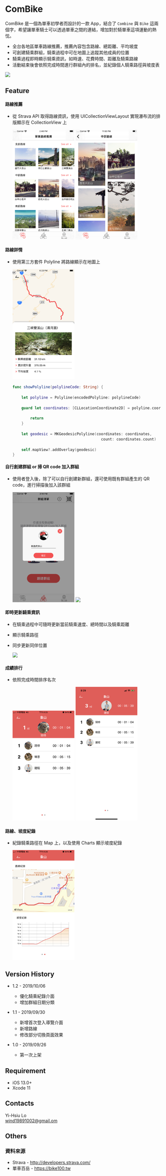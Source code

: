 # ComBike

ComBike 是一個為單車初學者而設計的一款 App，結合了 `Combine` 與 `Bike` 這兩個字，希望讓單車騎士可以透過單車之間的連結，增加對於騎單車這項運動的熱忱。

* 全台各地區單車路線推薦，推薦內容包含路線、總距離、平均坡度
* 可創建騎乘群組，騎乘過程中可在地圖上追蹤其他成員的位置
* 騎乘過程即時顯示騎乘資訊，如時速、花費時間、距離及騎乘路線
* 活動結束後會依照完成時間進行群組內的排名，並紀錄個人騎乘路徑與坡度表

<a href="https://apps.apple.com/tw/app/id1481185096"><img src="https://i.imgur.com/Pc1KdHw.png" width="100"></a>

## Feature

#### 路線推薦

* 從 Strava API 取得路線資訊，使用 UICollectionViewLayout 實現瀑布流的排版顯示在 CollectionView 上
      
    <img src="https://github.com/IssueLo/ComBike/blob/develop/ScreenShot/1-1.png" width="200">
    <img src="https://github.com/IssueLo/ComBike/blob/develop/ScreenShot/1-2.png" width="200">

#### 路線詳情

* 使用第三方套件 Polyline 將路線顯示在地圖上
        
    <img src="https://github.com/IssueLo/ComBike/blob/develop/ScreenShot/2.png" width="200">
        
    ``` swift            
    func showPolyline(polylineCode: String) {
        
        let polyline = Polyline(encodedPolyline: polylineCode)

        guard let coordinates: [CLLocationCoordinate2D] = polyline.coordinates else { 

            return 
        }

        let geodesic = MKGeodesicPolyline(coordinates: coordinates, 
                                            count: coordinates.count)

        self.mapView?.addOverlay(geodesic)
    }
    ```
#### 自行創建群組 or 掃 QR code 加入群組

* 使用者登入後，除了可以自行創建新群組，還可使用既有群組產生的 QR code，進行掃描後加入該群組
        
    <img src="https://github.com/IssueLo/ComBike/blob/develop/ScreenShot/3-1.png" width="200">
    <img src="https://github.com/IssueLo/ComBike/blob/develop/ScreenShot/3-2.gif" width="200">

#### 即時更新騎乘資訊

* 在騎乘過程中可隨時更新當前騎乘速度、總時間以及騎乘距離
* 顯示騎乘路徑
* 同步更新同伴位置
        
    <img src="https://github.com/IssueLo/ComBike/blob/develop/ScreenShot/4.gif" width="200">

#### 成績排行

* 依照完成時間排序名次
        
    <img src="https://github.com/IssueLo/ComBike/blob/develop/ScreenShot/5-1.PNG" width="200">
    <img src="https://github.com/IssueLo/ComBike/blob/develop/ScreenShot/5-2.JPG" width="200">
        
#### 路線、坡度紀錄

* 紀錄騎乘路徑在 Map 上，以及使用 Charts 顯示坡度紀錄
        
    <img src="https://github.com/IssueLo/ComBike/blob/develop/ScreenShot/6-1.PNG" width="200">

## Version History

* 1.2 - 2019/10/06

    - 優化騎乘紀錄介面
    - 增加群組日期分類

* 1.1 - 2019/09/30

    - 新增首次登入導覽介面
    - 新增路線
    - 修改部分切換頁面效果
* 1.0 - 2019/09/26

    - 第一次上架

## Requirement

* iOS 13.0+
* Xcode 11

## Contacts

Yi-Hsiu Lo  
wind19891002@gmail.om

## Others

### 資料來源

* Strava - http://developers.strava.com/
* 單車百岳 - https://bike100.tw